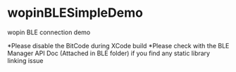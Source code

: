 # wopinBLESimpleDemo
wopin BLE connection demo

*Please disable the BitCode during XCode build
*Please check with the BLE Manager API Doc (Attached in BLE folder) if you find any static library linking issue

